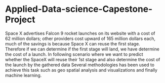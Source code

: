 # Applied-Data-science-Capestone-Project
Space X advertises Falcon 9 rocket launches on its website with a cost of 62 million dollars; other providers cost upward of 165 million dollars each, much of the savings is because Space X can reuse the first stage. Therefore if we can determine if the first stage will land, we have determine the cost of a launch.   In following scenario where we want to predict whether the SpaceX will reuse their 1st stage and also determine the cost of the launch by the gathered data Several methodologies has been used to achieve this task such as geo spatial analysis and visualizations and finally machine learning.
